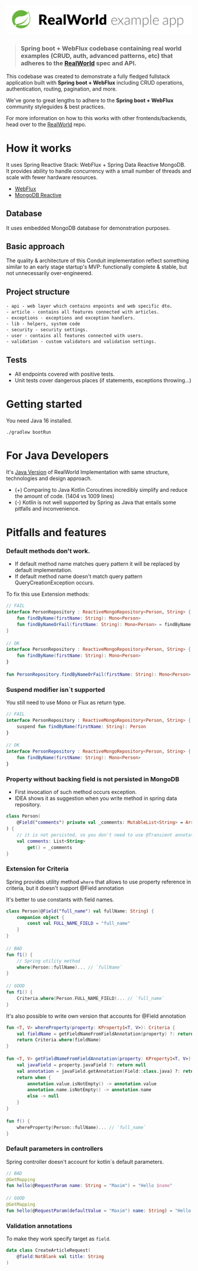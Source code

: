 # ![RealWorld Example App](spring-logo.png)

> ### Spring boot + WebFlux codebase containing real world examples (CRUD, auth, advanced patterns, etc) that adheres to the [RealWorld](https://github.com/gothinkster/realworld) spec and API.


This codebase was created to demonstrate a fully fledged fullstack application built with **Spring boot + WebFlux**
including CRUD operations, authentication, routing, pagination, and more.

We've gone to great lengths to adhere to the **Spring boot + WebFlux** community styleguides & best practices.

For more information on how to this works with other frontends/backends, head over to
the [RealWorld](https://github.com/gothinkster/realworld) repo.

# How it works

It uses Spring Reactive Stack: WebFlux + Spring Data Reactive MongoDB.  
It provides ability to handle concurrency with a small number of threads and scale with fewer hardware resources.

- [WebFlux](https://docs.spring.io/spring-framework/docs/current/reference/html/web-reactive.html)
- [MongoDB Reactive](https://docs.spring.io/spring-data/mongodb/docs/current/reference/html/#mongo.reactive)

## Database

It uses embedded MongoDB database for demonstration purposes.

## Basic approach

The quality & architecture of this Conduit implementation reflect something similar to an early stage startup's MVP:
functionally complete & stable, but not unnecessarily over-engineered.

## Project structure

```
- api - web layer which contains enpoints and web specific dto.
- article - contains all features connected with articles.
- exceptions - exceptions and exception handlers.
- lib - helpers, system code
- security - security settings.
- user - contains all features connected with users.
- validation - custom validators and validation settings.
```

## Tests

- All endpoints covered with positive tests.
- Unit tests cover dangerous places (if statements, exceptions throwing...)

# Getting started

You need Java 16 installed.

```
./gradlew bootRun
```

# For Java Developers

It's [Java Version](https://github.com/a-mountain/realworld-spring-webflux) of RealWorld Implementation with same
structure, technologies and design approach.

- (+) Comparing to Java Kotlin Coroutines incredibly simplify and reduce the amount of code. (1404 vs 1009 lines)
- (-) Kotlin is not well supported by Spring as Java that entails some pitfalls and inconvenience.

# Pitfalls and features

### Default methods don't work.

- If default method name matches query pattern it will be replaced by default implementation.
- If default method name doesn't match query pattern QueryCreationException occurs.

To fix this use Extension methods:

```kotlin
// FAIL
interface PersonRepository : ReactiveMongoRepository<Person, String> {
    fun findByName(firstName: String): Mono<Person>
    fun findByNameOrFail(firstName: String): Mono<Person> = findByName(firstName)...
}

// OK
interface PersonRepository : ReactiveMongoRepository<Person, String> {
    fun findByName(firstName: String): Mono<Person>
}

fun PersonRepository.findByNameOrFail(firstName: String): Mono<Person> = findByName(firstName)...
```

### Suspend modifier isn`t supported

You still need to use Mono or Flux as return type.

```kotlin
// FAIL
interface PersonRepository : ReactiveMongoRepository<Person, String> {
    suspend fun findByName(firstName: String): Person
}

// OK
interface PersonRepository : ReactiveMongoRepository<Person, String> {
    fun findByName(firstName: String): Mono<Person>
}
```

### Property without backing field is not persisted in MongoDB

- First invocation of such method occurs exception.
- IDEA shows it as suggestion when you write method in spring data repository.

```kotlin
class Person(
    @Field("comments") private val _comments: MutableList<String> = ArrayList()
) {
    // it is not persisted, so you don't need to use @Transient annotation here
    val comments: List<String>
        get() = _comments
}
```

### Extension for Criteria

Spring provides utility method `where` that allows to use property reference in criteria, but it doesn't support @Field
annotation

It's better to use constants with field names.

```kotlin
class Person(@Field("full_name") val fullName: String) {
    companion object {
        const val FULL_NAME_FIELD = "full_name"
    }
}

// BAD
fun f1() {
    // Spring utility method
    where(Person::fullName)... // `fullName`
}

// GOOD
fun f1() {
    Criteria.where(Person.FULL_NAME_FIELD)... // `full_name`
}
```

It's also possible to write own version that accounts for @Field annotation

```kotlin
fun <T, V> whereProperty(property: KProperty1<T, V>): Criteria {
    val fieldName = getFieldNameFromFieldAnnotation(property) ?: return where(property)
    return Criteria.where(fieldName)
}

fun <T, V> getFieldNameFromFieldAnnotation(property: KProperty1<T, V>): String? {
    val javaField = property.javaField ?: return null
    val annotation = javaField.getAnnotation(Field::class.java) ?: return null
    return when {
        annotation.value.isNotEmpty() -> annotation.value
        annotation.name.isNotEmpty() -> annotation.name
        else -> null
    }
}

fun f() {
    whereProperty(Person::fullName)... // `full_name`
}
```

### Default parameters in controllers

Spring controller doesn't account for kotlin`s default parameters.

```kotlin
// BAD
@GetMapping
fun hello(@RequestParam name: String = "Maxim") = "Hello $name"

// GOOD
@GetMapping
fun hello(@RequestParam(defaultValue = "Maxim") name: String) = "Hello $name"
```

### Validation annotations

To make they work specify target as `field`.

```kotlin
data class CreateArticleRequest(
    @field:NotBlank val title: String
)
```